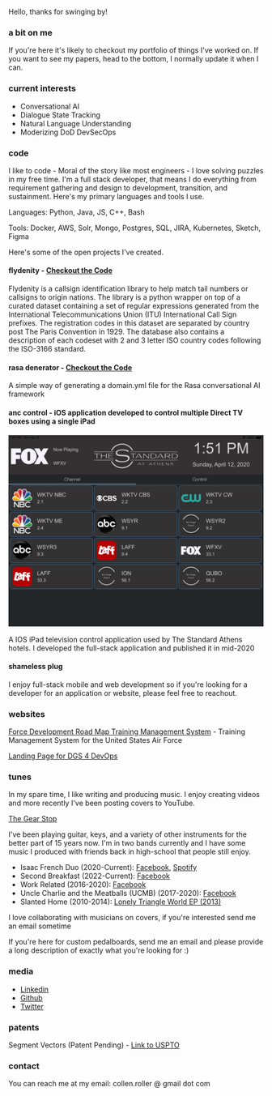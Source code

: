 Hello, thanks for swinging by!

### a bit on me

<p>
  <div id="animation" style="color: green">
  </div>
  <script type="text/javascript">
    const movingString = "Collen"
    const distance = 20
    let spaces = 0
    let step = 1
    const animationElement = document.getElementById("animation")
    setInterval(() => {
      animationElement.innerHTML = "[" + "&nbsp;".repeat(spaces) + movingString + "&nbsp;".repeat(distance - spaces - movingString.length) + "]"
      spaces += step
      if (spaces === 0 || (spaces + movingString.length) === distance) {
        step = -step
      }
    }, 50)
  </script>
</p>

If you're here it's likely to checkout my portfolio of things I've worked on. If you want to see my papers, head to the bottom, I normally update it when I can. 

### current interests

- Conversational AI
- Dialogue State Tracking
- Natural Language Understanding
- Moderizing DoD DevSecOps

### code

I like to code - Moral of the story like most engineers - I love solving puzzles in my free time. I'm a full stack developer, that means I do everything from requirement gathering and design to development, transition, and sustainment. Here's my primary languages and tools I use.

Languages: Python, Java, JS, C++, Bash

Tools: Docker, AWS, Solr, Mongo, Postgres, SQL, JIRA, Kubernetes, Sketch, Figma

Here's some of the open projects I've created.

#### flydenity - [Checkout the Code](https://github.com/Collen-Roller/flydenity)

Flydenity is a callsign identification library to help match tail numbers or callsigns to origin nations. The library is a python wrapper on top of a curated dataset containing a set of regular expressions generated from the International Telecommunications Union (ITU) International Call Sign prefixes. The registration codes in this dataset are separated by country post The Paris Convention in 1929. The database also contains a description of each codeset with 2 and 3 letter ISO country codes following the ISO-3166 standard.

#### rasa denerator - [Checkout the Code](https://github.com/Collen-Roller/Rasa-Denerator)

A simple way of generating a domain.yml file for the Rasa conversational AI framework

#### anc control - iOS application developed to control multiple Direct TV boxes using a single iPad
![Checkout the app](/docs/assets/anc.png)

A IOS iPad television control application used by The Standard Athens hotels. I developed the full-stack application and published it in mid-2020

#### shameless plug

I enjoy full-stack mobile and web development so if you're looking for a developer for an application or website, please feel free to reachout.

### websites

[Force Development Road Map Training Management System](https://client.fdrm.app) - Training Management System for the United States Air Force

[Landing Page for DGS 4 DevOps](http://dgs4-devops.us-gov-west-1.elasticbeanstalk.com/)

### tunes 

In my spare time, I like writing and producing music. I enjoy creating videos and more recently I've been posting covers to YouTube. 

[The Gear Stop](https://www.youtube.com/channel/UCeEBY1M93NGi7BdPho9Z8IQ)

I've been playing guitar, keys, and a variety of other instruments for the better part of 15 years now. I'm in two bands currently and I have some music I produced with friends back in high-school that people still enjoy.

  - Isaac French Duo (2020-Current): [Facebook](https://www.facebook.com/TheIsaacFrench), [Spotify](https://open.spotify.com/artist/3neONBJ0J1PMTCoTp84zi5)
  - Second Breakfast (2022-Current): [Facebook](https://www.facebook.com/SecondBreakfastRomeNY)
  - Work Related (2016-2020): [Facebook](https://www.facebook.com/WorkRelatedCNY)
  - Uncle Charlie and the Meatballs (UCMB) (2017-2020): [Facebook](https://www.facebook.com/UncleCharlieandtheMeatballs/)
  - Slanted Home (2010-2014): [Lonely Triangle World EP (2013)](https://slantedhome.bandcamp.com/)

I love collaborating with musicians on covers, if you're interested send me an email sometime

If you're here for custom pedalboards, send me an email and please provide a long description of exactly what you're looking for :)

### media

- [Linkedin](https://www.linkedin.com/in/collen-roller-7b871682)
- [Github](https://github.com/Collen-Roller)
- [Twitter](https://twitter.com/C_Rollah)

### patents

Segment Vectors (Patent Pending) - [Link to USPTO](https://uspto.report/patent/app/20200184016)

### contact

You can reach me at my email: collen.roller @ gmail dot com 
